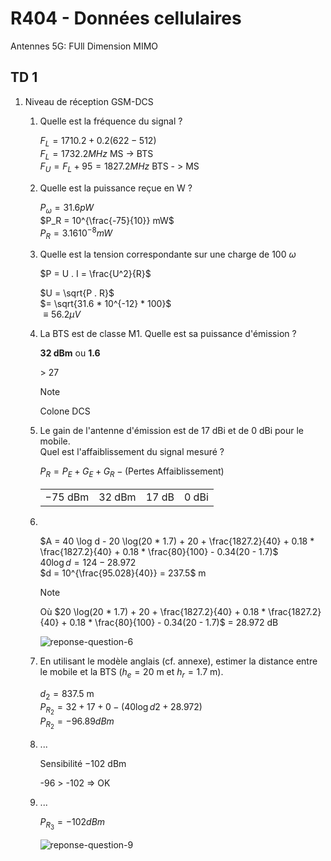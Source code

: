 # R404 - Données cellulaires

Antennes 5G: FUll Dimension MIMO

## TD 1

1. Niveau de réception GSM-DCS
   1. Quelle est la fréquence du signal ?

      $F_L = 1710.2 + 0.2 (622 - 512)$ \
      $F_L = 1732.2 \textit{MHz}$ MS -> BTS \
      $F_U = F_L + 95 = 1827.2 \textit{MHz}$ BTS - > MS

   2. Quelle est la puissance reçue en W ?

      $P_{\omega} = 31.6 pW$ \
      $P_R = 10^{\frac{-75}{10}} mW$ \
      $P_R = 3.16 10^{-8} mW$

   3. Quelle est la tension correspondante sur une charge de 100 $\omega$

      $P = U . I = \frac{U^2}{R}$

      $U = \sqrt{P . R}$ \
      $= \sqrt{31.6 * 10^{-12} * 100}$ \
      $\equiv 56.2 \mu V$

   4. La BTS est de classe M1. Quelle est sa puissance d'émission ?

      **32 dBm** ou **1.6**

      \> 27

      > [!NOTE]
      > Colone DCS

   5. Le gain de l'antenne d'émission est de 17 dBi et de 0 dBi pour le mobile.  
      Quel est l'affaiblissement du signal mesuré ?

      $P_R = P_E + G_E + G_R - (\textsf{Pertes Affaiblissement})$  

      |           |          |       |       |
      | --------- | -------- | ----- | ----- |
      | $-75$ dBm | $32$ dBm | 17 dB | 0 dBi |

   6. <br />

      $A = 40 \log d - 20 \log(20 * 1.7) + 20 + \frac{1827.2}{40} + 0.18 * \frac{1827.2}{40} + 0.18 * \frac{80}{100} - 0.34(20 - 1.7)$  
      $40 \log d = 124 - 28.972$  
      $d = 10^{\frac{95.028}{40}} = 237.5$ m

      > [!NOTE]
      > Où $20 \log(20 * 1.7) + 20 + \frac{1827.2}{40} + 0.18 * \frac{1827.2}{40} + 0.18 * \frac{80}{100} - 0.34(20 - 1.7)$ = $28.972$ dB

      ![reponse-question-6](./src/src/reponse-question-6.jpg)

   7. En utilisant le modèle anglais (cf. annexe), estimer la distance entre le mobile et la BTS ($h_e = 20$ m et $h_r = 1.7$ m).

      $d_2 = 837.5$ m  
      $P_{R_2} = 32 + 17 +0 - (40 \log d2 + 28.972)$  
      $P_{R_2} = - 96.89 dBm$

   8. ...

      Sensibilité $-102$ dBm

      -96 > -102 => OK

   9. ...

      $P_{R_3} = -102 dBm$

      ![reponse-question-9](./src/src/reponse-question-9.jpg)
